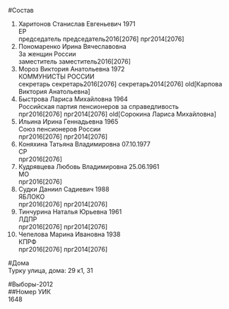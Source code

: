 #Состав  
1. Харитонов Станислав Евгеньевич 1971  
    ЕР  
    председатель председатель2016[2076] прг2014[2076]  
2. Пономаренко Ирина Вячеславовна  
    За женщин России  
    заместитель заместитель2016[2076]  
3. Мороз Виктория Анатольевна 1972  
    КОММУНИСТЫ РОССИИ  
    секретарь секретарь2016[2076] секретарь2014[2076] old[Карпова Виктория Анатольевна]  
4. Быстрова Лариса Михайловна 1964  
    Российская партия пенсионеров за справедливость  
    прг2016[2076] прг2014[2076]  old[Сорокина Лариса Михайловна]  
5. Ильина Ирина Геннадьевна 1965  
    Союз пенсионеров России  
    прг2016[2076] прг2014[2076]  
6. Коняхина Татьяна Владимировна 07.10.1977  
    СР  
    прг2016[2076]  
7. Кудрявцева Любовь Владимировна 25.06.1961  
    МО  
    прг2016[2076]  
8. Судки Даниил Садиевич 1988  
    ЯБЛОКО  
    прг2016[2076] прг2014[2076]  
9. Тинчурина Наталья Юрьевна 1961  
    ЛДПР  
    прг2016[2076] прг2014[2076]  
10. Чепелова Марина Ивановна 1938  
    КПРФ  
    прг2016[2076] прг2014[2076]  
  
#Дома  
Турку улица, дома: 29 к1, 31  
  
#Выборы-2012  
##Номер УИК  
1648  
